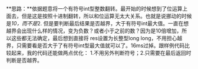 **思路：**依据题意将一个有符号int型整数翻转。最开始的时候想到了位运算上面去，但是这是按照十进制翻转，所以和位运算无太大关系。也就是说挪动的时候是*10，而不是*2.
但是要判断最后结果是否越界，大于有符号int最大值。一直在想越界会出现什么样的情况，变为负数？或者小于之前的数？因为是10倍增加，所以这些都无法确定，最后想到直接将
res设置为长整型long long，不用担心越界，只需要看是否大于了有符号int型最大值就可以了。16ms过掉。跟样例代码比较起来，我的代码还能做两点优化：
1.不用另外判断符号；2.只需要在最后返回时判断是否越界。

